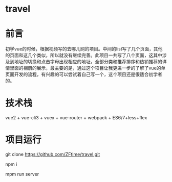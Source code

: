 # travel

# 前言


初学vue的时候，根据视频写的去哪儿网的项目。中间的list写了几个页面，其他的页面和这几个类似，所以就没有继续完善。此项目一共写了八个页面，这其中涉及到地址的切换和点击字母出现相应的地址，全部分类和推荐排序和热销推荐的详情里面的相册的展示，最主要的是，通过这个项目让我更进一步的了解了vue的单页面开发的流程，有兴趣的可以尝试着自己写一个，这个项目还是很适合初学者的。

# 技术栈


vue2 + vue-cli3 + vuex + vue-router + webpack + ES6/7+less+flex

# 项目运行


git clone https://github.com/ZFtime/travel.git



npm i 

mpm run server
